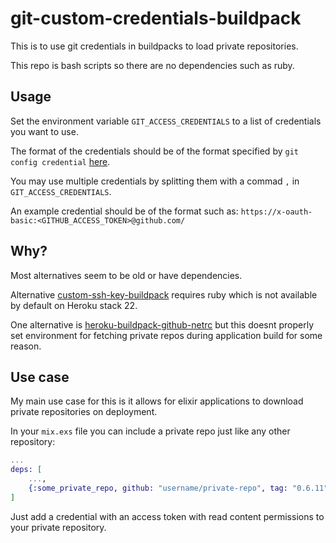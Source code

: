 # git-custom-credentials-buildpack

This is to use git credentials in buildpacks to load private repositories.

This repo is bash scripts so there are no dependencies such as ruby.

## Usage

Set the environment variable `GIT_ACCESS_CREDENTIALS` to a list of credentials you want to use.

The format of the credentials should be of the format specified by `git config credential` [here](https://git-scm.com/docs/git-credential-store#_storage_format).

You may use multiple credentials by splitting them with a commad `,` in `GIT_ACCESS_CREDENTIALS`.

An example credential should be of the format such as: `https://x-oauth-basic:<GITHUB_ACCESS_TOKEN>@github.com/`


## Why?

Most alternatives seem to be old or have dependencies.

Alternative [custom-ssh-key-buildpack](https://github.com/simon0191/custom-ssh-key-buildpack) requires ruby which is not available by default on Heroku stack 22.

One alternative is [heroku-buildpack-github-netrc](https://github.com/timshadel/heroku-buildpack-github-netrc.git) but this doesnt properly set environment for fetching private repos during application build for some reason.


## Use case

My main use case for this is it allows for elixir applications to download private repositories on deployment.

In your `mix.exs` file you can include a private repo just like any other repository:
```elixir
...
deps: [
    ...,
    {:some_private_repo, github: "username/private-repo", tag: "0.6.11"}
]
```

Just add a credential with an access token with read content permissions to your private repository.